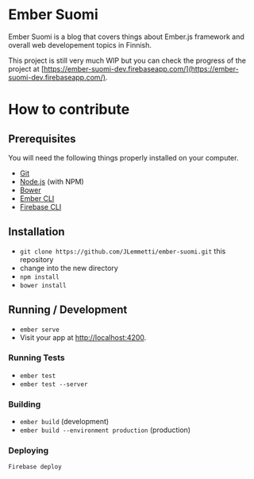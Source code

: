 # Ember Suomi

Ember Suomi is a blog that covers things about Ember.js framework and overall web developement topics in Finnish.

This project is still very much WIP but you can check the progress of the project at [https://ember-suomi-dev.firebaseapp.com/](https://ember-suomi-dev.firebaseapp.com/).

# How to contribute

## Prerequisites

You will need the following things properly installed on your computer.

* [Git](http://git-scm.com/)
* [Node.js](http://nodejs.org/) (with NPM)
* [Bower](http://bower.io/)
* [Ember CLI](http://www.ember-cli.com/)
* [Firebase CLI](https://github.com/firebase/firebase-tools)

## Installation

* `git clone https://github.com/JLemmetti/ember-suomi.git` this repository
* change into the new directory
* `npm install`
* `bower install`

## Running / Development

* `ember serve`
* Visit your app at [http://localhost:4200](http://localhost:4200).

### Running Tests

* `ember test`
* `ember test --server`

### Building

* `ember build` (development)
* `ember build --environment production` (production)

### Deploying

`Firebase deploy`
